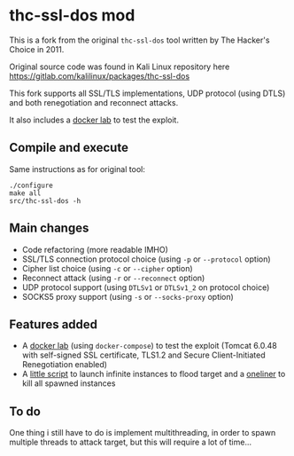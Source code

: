 # thc-ssl-dos mod

This is a fork from the original `thc-ssl-dos` tool written by The Hacker's Choice in 2011.

Original source code was found in Kali Linux repository here https://gitlab.com/kalilinux/packages/thc-ssl-dos

This fork supports all SSL/TLS implementations, UDP protocol (using DTLS) and both renegotiation and reconnect attacks.

It also includes a [docker lab](docker-lab-test) to test the exploit.

## Compile and execute

Same instructions as for original tool:
```
./configure
make all
src/thc-ssl-dos -h
```


## Main changes
* Code refactoring (more readable IMHO)
* SSL/TLS connection protocol choice (using `-p` or `--protocol` option)
* Cipher list choice (using `-c` or `--cipher` option)
* Reconnect attack (using `-r` or `--reconnect` option)
* UDP protocol support (using `DTLSv1` or `DTLSv1_2` on protocol choice)
* SOCKS5 proxy support (using `-s` or `--socks-proxy` option)

## Features added
* A [docker lab](docker-lab-test) (using `docker-compose`) to test the exploit (Tomcat 6.0.48 with self-signed SSL certificate, TLS1.2 and Secure Client-Initiated Renegotiation enabled)
* A [little script](flood.sh) to launch infinite instances to flood target and a [oneliner](stop_flood.sh) to kill all spawned instances

## To do
One thing i still have to do is implement multithreading, in order to spawn multiple threads to attack target, but this will require a lot of time...